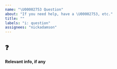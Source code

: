 ```yaml
---
name: "\U00002753 Question"
about: "If you need help, have a \U00002753, etc."
title: ""
labels: "i: question"
assignees: "nickadamson"
---
```


## :question:

**Relevant info, if any**
